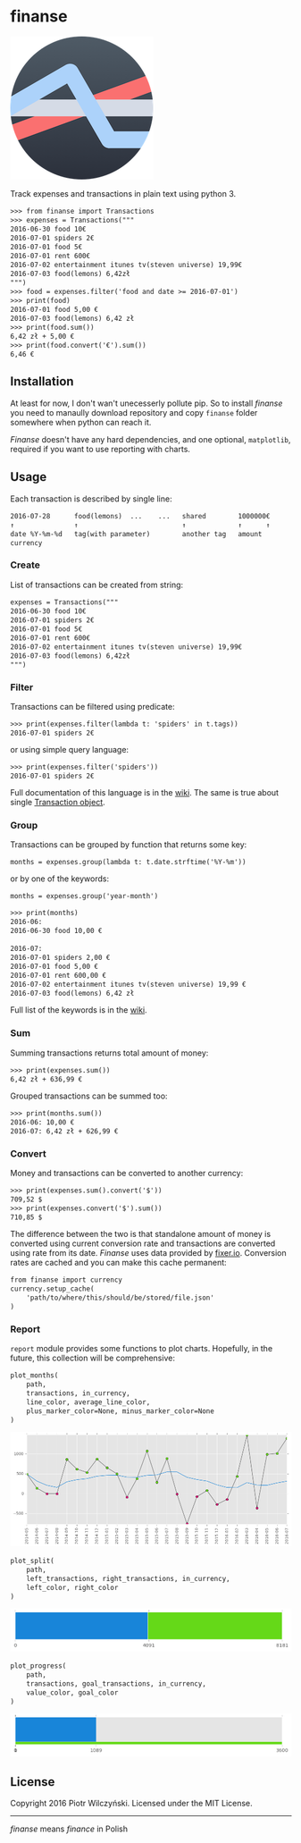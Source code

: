 # finanse

![](icon.png)

Track expenses and transactions in plain text using python 3.

```
>>> from finanse import Transactions
>>> expenses = Transactions("""
2016-06-30 food 10€
2016-07-01 spiders 2€
2016-07-01 food 5€
2016-07-01 rent 600€
2016-07-02 entertainment itunes tv(steven universe) 19,99€
2016-07-03 food(lemons) 6,42zł
""")
>>> food = expenses.filter('food and date >= 2016-07-01')
>>> print(food)
2016-07-01 food 5,00 €
2016-07-03 food(lemons) 6,42 zł
>>> print(food.sum())
6,42 zł + 5,00 €
>>> print(food.convert('€').sum())
6,46 €
```

## Installation

At least for now, I don't wan't unecesserly pollute pip. So to install *finanse* you need to manaully download repository and copy `finanse` folder somewhere when python can reach it.

*Finanse* doesn't have any hard dependencies, and one optional, `matplotlib`, required if you want to use reporting with charts. 

## Usage

Each transaction is described by single line:

```
2016-07-28      food(lemons)  ...    ...   shared        1000000€
↑               ↑                          ↑             ↑      ↑
date %Y-%m-%d   tag(with parameter)        another tag   amount currency
```

### Create

List of transactions can be created from string:

```
expenses = Transactions("""
2016-06-30 food 10€
2016-07-01 spiders 2€
2016-07-01 food 5€
2016-07-01 rent 600€
2016-07-02 entertainment itunes tv(steven universe) 19,99€
2016-07-03 food(lemons) 6,42zł
""")
```


### Filter

Transactions can be filtered using predicate:
```
>>> print(expenses.filter(lambda t: 'spiders' in t.tags))
2016-07-01 spiders 2€
```

or using simple query language:

```
>>> print(expenses.filter('spiders'))
2016-07-01 spiders 2€
```

Full documentation of this language is in the [wiki](https://github.com/bevesce/finanse/wiki/filter%20query). The same is true about single [Transaction object](https://github.com/bevesce/finanse/wiki/Transaction).

### Group

Transactions can be grouped by function that returns some key:

```
months = expenses.group(lambda t: t.date.strftime('%Y-%m'))
```

or by one of the keywords:

```
months = expenses.group('year-month')
```

```
>>> print(months)
2016-06:
2016-06-30 food 10,00 €

2016-07:
2016-07-01 spiders 2,00 €
2016-07-01 food 5,00 €
2016-07-01 rent 600,00 €
2016-07-02 entertainment itunes tv(steven universe) 19,99 €
2016-07-03 food(lemons) 6,42 zł
```

Full list of the keywords is in the [wiki](https://github.com/bevesce/finanse/wiki/group%20keywords).

### Sum

Summing transactions returns total amount of money:

```
>>> print(expenses.sum())
6,42 zł + 636,99 €
```

Grouped transactions can be summed too:

```
>>> print(months.sum())
2016-06: 10,00 €
2016-07: 6,42 zł + 626,99 €
```

### Convert

Money and transactions can be converted to another currency:

```
>>> print(expenses.sum().convert('$'))
709,52 $
>>> print(expenses.convert('$').sum())
710,85 $
```

The difference between the two is that standalone amount of money is converted using current conversion rate and transactions are converted using rate from its date. *Finanse* uses data provided by [fixer.io](http://fixer.io). Conversion rates are cached and you can make this cache permanent:

```
from finanse import currency
currency.setup_cache(
    'path/to/where/this/should/be/stored/file.json'
)
```

### Report

`report` module provides some functions to plot charts. Hopefully, in the future, this collection will be comprehensive:

```
plot_months(
    path,
    transactions, in_currency,
    line_color, average_line_color,
    plus_marker_color=None, minus_marker_color=None
)
```

![months chart](screenshots/months.png)

```
plot_split(
    path,
    left_transactions, right_transactions, in_currency,
    left_color, right_color
)
```

![split chart](screenshots/split.png)

```
plot_progress(
    path,
    transactions, goal_transactions, in_currency,
    value_color, goal_color
)
```

![progress chart](screenshots/progress.png)

## License

Copyright 2016 Piotr Wilczyński. Licensed under the MIT License.


---

*finanse* means *finance* in Polish
